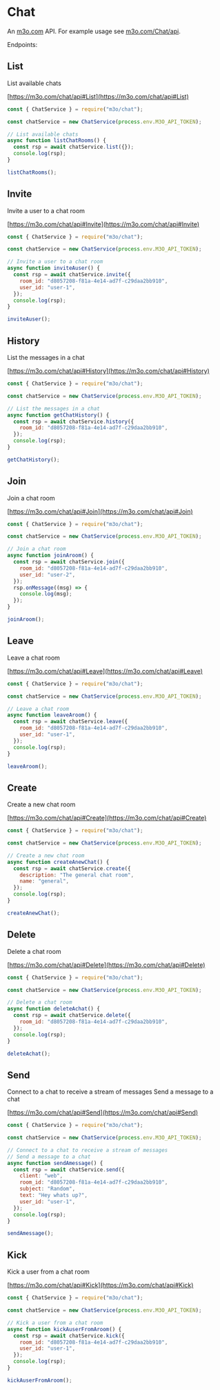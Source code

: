 # Chat

An [m3o.com](https://m3o.com) API. For example usage see [m3o.com/Chat/api](https://m3o.com/Chat/api).

Endpoints:

## List

List available chats

[https://m3o.com/chat/api#List](https://m3o.com/chat/api#List)

```js
const { ChatService } = require("m3o/chat");

const chatService = new ChatService(process.env.M3O_API_TOKEN);

// List available chats
async function listChatRooms() {
  const rsp = await chatService.list({});
  console.log(rsp);
}

listChatRooms();
```

## Invite

Invite a user to a chat room

[https://m3o.com/chat/api#Invite](https://m3o.com/chat/api#Invite)

```js
const { ChatService } = require("m3o/chat");

const chatService = new ChatService(process.env.M3O_API_TOKEN);

// Invite a user to a chat room
async function inviteAuser() {
  const rsp = await chatService.invite({
    room_id: "d8057208-f81a-4e14-ad7f-c29daa2bb910",
    user_id: "user-1",
  });
  console.log(rsp);
}

inviteAuser();
```

## History

List the messages in a chat

[https://m3o.com/chat/api#History](https://m3o.com/chat/api#History)

```js
const { ChatService } = require("m3o/chat");

const chatService = new ChatService(process.env.M3O_API_TOKEN);

// List the messages in a chat
async function getChatHistory() {
  const rsp = await chatService.history({
    room_id: "d8057208-f81a-4e14-ad7f-c29daa2bb910",
  });
  console.log(rsp);
}

getChatHistory();
```

## Join

Join a chat room

[https://m3o.com/chat/api#Join](https://m3o.com/chat/api#Join)

```js
const { ChatService } = require("m3o/chat");

const chatService = new ChatService(process.env.M3O_API_TOKEN);

// Join a chat room
async function joinAroom() {
  const rsp = await chatService.join({
    room_id: "d8057208-f81a-4e14-ad7f-c29daa2bb910",
    user_id: "user-2",
  });
  rsp.onMessage((msg) => {
    console.log(msg);
  });
}

joinAroom();
```

## Leave

Leave a chat room

[https://m3o.com/chat/api#Leave](https://m3o.com/chat/api#Leave)

```js
const { ChatService } = require("m3o/chat");

const chatService = new ChatService(process.env.M3O_API_TOKEN);

// Leave a chat room
async function leaveAroom() {
  const rsp = await chatService.leave({
    room_id: "d8057208-f81a-4e14-ad7f-c29daa2bb910",
    user_id: "user-1",
  });
  console.log(rsp);
}

leaveAroom();
```

## Create

Create a new chat room

[https://m3o.com/chat/api#Create](https://m3o.com/chat/api#Create)

```js
const { ChatService } = require("m3o/chat");

const chatService = new ChatService(process.env.M3O_API_TOKEN);

// Create a new chat room
async function createAnewChat() {
  const rsp = await chatService.create({
    description: "The general chat room",
    name: "general",
  });
  console.log(rsp);
}

createAnewChat();
```

## Delete

Delete a chat room

[https://m3o.com/chat/api#Delete](https://m3o.com/chat/api#Delete)

```js
const { ChatService } = require("m3o/chat");

const chatService = new ChatService(process.env.M3O_API_TOKEN);

// Delete a chat room
async function deleteAchat() {
  const rsp = await chatService.delete({
    room_id: "d8057208-f81a-4e14-ad7f-c29daa2bb910",
  });
  console.log(rsp);
}

deleteAchat();
```

## Send

Connect to a chat to receive a stream of messages
Send a message to a chat

[https://m3o.com/chat/api#Send](https://m3o.com/chat/api#Send)

```js
const { ChatService } = require("m3o/chat");

const chatService = new ChatService(process.env.M3O_API_TOKEN);

// Connect to a chat to receive a stream of messages
// Send a message to a chat
async function sendAmessage() {
  const rsp = await chatService.send({
    client: "web",
    room_id: "d8057208-f81a-4e14-ad7f-c29daa2bb910",
    subject: "Random",
    text: "Hey whats up?",
    user_id: "user-1",
  });
  console.log(rsp);
}

sendAmessage();
```

## Kick

Kick a user from a chat room

[https://m3o.com/chat/api#Kick](https://m3o.com/chat/api#Kick)

```js
const { ChatService } = require("m3o/chat");

const chatService = new ChatService(process.env.M3O_API_TOKEN);

// Kick a user from a chat room
async function kickAuserFromAroom() {
  const rsp = await chatService.kick({
    room_id: "d8057208-f81a-4e14-ad7f-c29daa2bb910",
    user_id: "user-1",
  });
  console.log(rsp);
}

kickAuserFromAroom();
```
